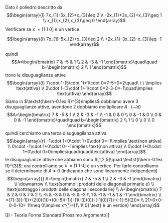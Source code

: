 Dato il poliedro descritto da $$\begin{array}{l}
7x_{1}-5x_{2}+x_{3}\leq 2 \\
-2x_{1}+3x_{2}+x_{3}\geq 1 \\
x_{1},x_{2},x_{3}\geq 0
\end{array}$$
Verificare se $x^{'}=[1\ 1\ 0]$ è un vertice

$$\begin{array}{l}
7x_{1}-5x_{2}+x_{3}\leq 2 \\
+2x_{1}-3x_{2}-x_{3}\leq -1
\end{array}$$

quindi $$A=\begin{bmatrix}
7 & -5 & 1 \\
2 & -3 & -1
\end{bmatrix}\quad\quad
b=\begin{bmatrix}
2 \\ 1
\end{bmatrix}$$
trovo le disuguaglianze attive $$\begin{array}{l}
7\cdot 1-(5\cdot 1)+1\cdot 0=7-5+0=2\quad\ \ \ \implies \text{attiva} \\
2\cdot 1-(3\cdot 1)-1\cdot 0=2-3-0=-1\quad\implies \text{attiva}
\end{array}$$
Siamo in $\textsf{I\kern-0.1ex R}^{3}\implies$ dobbiamo avere 3 disuguaglianze attive, avendone 2 dobbiamo moltiplicare $A\cdot (-Id)$ $$A=\begin{bmatrix}
7 & -5 & 1 \\
2 & -3 & -1 \\
-1 & 0 & 0 \\
0 & -1 & 0 \\
0 & 0 & -1
\end{bmatrix}\quad\quad
b=\begin{bmatrix}
2 \\ 1 \\
0 \\ 0 \\ 0
\end{bmatrix}$$
quindi cerchiamo una terza disuguaglianza attiva $$\begin{array}{r}
-1\cdot 1+0\cdot 1+0\cdot 0=-1\implies \text{non attiva} \\
0\cdot -1\cdot 1+0\cdot 0=-1\implies \text{non attiva} \\
0\cdot 1+0\cdot 1+0\cdot 0=0\implies\quad\quad\text{attiva}
\end{array}$$
le disuguaglianze attive che abbiamo sono $[1,2,5]\quad \textsf{I\kern-0.1ex R}^{3}$; ora controlliamo se $x^{'}=[1\ 1\ 0]$ è un vertice. Per farlo controlliamo se il determinante di $A \neq 0$ (indicando che sono linearmente indipendenti) $$\begin{array}{}
A=\begin{bmatrix}
7 & -5 & 1 \\
2 & -3 & -1
\end{bmatrix} \\
\downarrow \\
\text{sommo i prodotti delle diagonali primarie e} \\
\text{sottraggo i prodotti delle diagonali secondarie} \\
A=\begin{bmatrix}
7 & 2 & 0 & 7 & 2 \\
-5 & -3 & 0 & -5 & -3 \\
1 & -1 & -1 & 1 & -1
\end{bmatrix} \\
=(7(-3)(-1))+(2(0)(1))+(0(-5)(-1))-(1(-3)(0))-(-1(0)(7))-(-1(-5)(2))= \\
21+0+0-0-0-10= 11\neq 0\implies x^{'}=[1\ 1\ 0] \text{ è un vertice}
\end{array}$$

[[I - Teoria Forma Standard|Prossimo Argomento]]